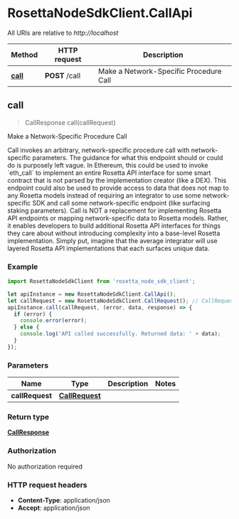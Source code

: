 # RosettaNodeSdkClient.CallApi

All URIs are relative to *http://localhost*

Method | HTTP request | Description
------------- | ------------- | -------------
[**call**](CallApi.md#call) | **POST** /call | Make a Network-Specific Procedure Call



## call

> CallResponse call(callRequest)

Make a Network-Specific Procedure Call

Call invokes an arbitrary, network-specific procedure call with network-specific parameters. The guidance for what this endpoint should or could do is purposely left vague. In Ethereum, this could be used to invoke &#x60;eth_call&#x60; to implement an entire Rosetta API interface for some smart contract that is not parsed by the implementation creator (like a DEX). This endpoint could also be used to provide access to data that does not map to any Rosetta models instead of requiring an integrator to use some network-specific SDK and call some network-specific endpoint (like surfacing staking parameters). Call is NOT a replacement for implementing Rosetta API endpoints or mapping network-specific data to Rosetta models. Rather, it enables developers to build additional Rosetta API interfaces for things they care about without introducing complexity into a base-level Rosetta implementation. Simply put, imagine that the average integrator will use layered Rosetta API implementations that each surfaces unique data.

### Example

```javascript
import RosettaNodeSdkClient from 'rosetta_node_sdk_client';

let apiInstance = new RosettaNodeSdkClient.CallApi();
let callRequest = new RosettaNodeSdkClient.CallRequest(); // CallRequest | 
apiInstance.call(callRequest, (error, data, response) => {
  if (error) {
    console.error(error);
  } else {
    console.log('API called successfully. Returned data: ' + data);
  }
});
```

### Parameters


Name | Type | Description  | Notes
------------- | ------------- | ------------- | -------------
 **callRequest** | [**CallRequest**](CallRequest.md)|  | 

### Return type

[**CallResponse**](CallResponse.md)

### Authorization

No authorization required

### HTTP request headers

- **Content-Type**: application/json
- **Accept**: application/json

